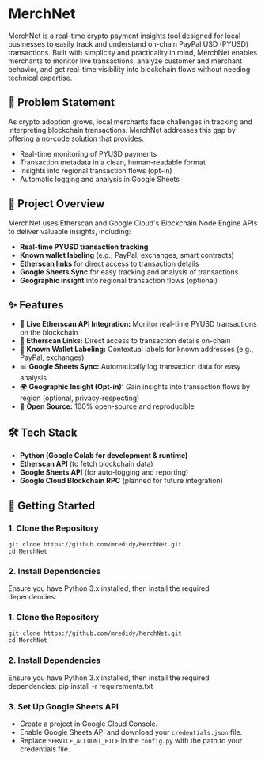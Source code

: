 # MerchNet

MerchNet is a real-time crypto payment insights tool designed for local businesses to easily track and understand on-chain PayPal USD (PYUSD) transactions. Built with simplicity and practicality in mind, MerchNet enables merchants to monitor live transactions, analyze customer and merchant behavior, and get real-time visibility into blockchain flows without needing technical expertise.

## 🚀 Problem Statement

As crypto adoption grows, local merchants face challenges in tracking and interpreting blockchain transactions. MerchNet addresses this gap by offering a no-code solution that provides:

- Real-time monitoring of PYUSD payments
- Transaction metadata in a clean, human-readable format
- Insights into regional transaction flows (opt-in)
- Automatic logging and analysis in Google Sheets

## 🧩 Project Overview

MerchNet uses Etherscan and Google Cloud's Blockchain Node Engine APIs to deliver valuable insights, including:

- **Real-time PYUSD transaction tracking**
- **Known wallet labeling** (e.g., PayPal, exchanges, smart contracts)
- **Etherscan links** for direct access to transaction details
- **Google Sheets Sync** for easy tracking and analysis of transactions
- **Geographic insight** into regional transaction flows (optional)

## ✨ Features

- 🧾 **Live Etherscan API Integration:** Monitor real-time PYUSD transactions on the blockchain
- 🔗 **Etherscan Links:** Direct access to transaction details on-chain
- 🧠 **Known Wallet Labeling:** Contextual labels for known addresses (e.g., PayPal, exchanges)
- 📊 **Google Sheets Sync:** Automatically log transaction data for easy analysis
- 🌍 **Geographic Insight (Opt-in):** Gain insights into transaction flows by region (optional, privacy-respecting)
- 🧪 **Open Source:** 100% open-source and reproducible

## 🛠 Tech Stack

- **Python (Google Colab for development & runtime)**
- **Etherscan API** (to fetch blockchain data)
- **Google Sheets API** (for auto-logging and reporting)
- **Google Cloud Blockchain RPC** (planned for future integration)

## 🏁 Getting Started

### 1. Clone the Repository

    git clone https://github.com/mredidy/MerchNet.git
    cd MerchNet

### 2. Install Dependencies

Ensure you have Python 3.x installed, then install the required dependencies:

### 1. Clone the Repository

    git clone https://github.com/mredidy/MerchNet.git
    cd MerchNet

### 2. Install Dependencies

Ensure you have Python 3.x installed, then install the required dependencies:
    pip install -r requirements.txt

### 3. Set Up Google Sheets API

- Create a project in Google Cloud Console.
- Enable Google Sheets API and download your `credentials.json` file.
- Replace `SERVICE_ACCOUNT_FILE` in the `config.py` with the path to your credentials file.
